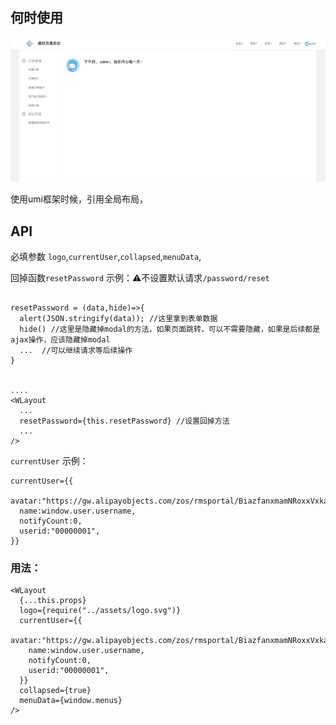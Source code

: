

## 何时使用
![](./eg.png)

使用umi框架时候，引用全局布局，

## API

必填参数 `logo`,`currentUser`,`collapsed`,`menuData`,

回掉函数`resetPassword` 示例：⚠️不设置默认请求`/password/reset`

```

resetPassword = (data,hide)=>{
  alert(JSON.stringify(data)); //这里拿到表单数据
  hide() //这里是隐藏掉modal的方法，如果页面跳转，可以不需要隐藏，如果是后续都是ajax操作，应该隐藏掉modal
  ...  //可以继续请求等后续操作
}


....
<WLayout
  ...
  resetPassword={this.resetPassword} //设置回掉方法
  ...
/>
```



`currentUser` 示例：

```
currentUser={{
  avatar:"https://gw.alipayobjects.com/zos/rmsportal/BiazfanxmamNRoxxVxka.png",
  name:window.user.username,
  notifyCount:0,
  userid:"00000001",
}}

```

### 用法：


```
<WLayout
  {...this.props}
  logo={require("../assets/logo.svg")}
  currentUser={{
    avatar:"https://gw.alipayobjects.com/zos/rmsportal/BiazfanxmamNRoxxVxka.png",
    name:window.user.username,
    notifyCount:0,
    userid:"00000001",
  }}
  collapsed={true}
  menuData={window.menus}
/>
```
